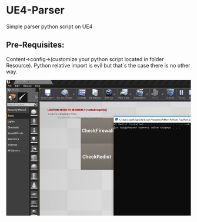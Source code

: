 # UE4-Parser
Simple parser python script on UE4

## Pre-Requisites:
Content->config->(customize your python script located in folder Resource). Python relative import is evil but that`s the case there is no other way.

![](screenshots/screen1.jpg)
